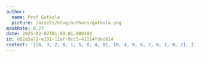 ```yaml
---
author:
  name: Prof Gotkola
  picture: /assets/blog/authors/gotkola.png
maskRate: 0.27
date: 2025-02-02T01:00:01.988494
id: 082a5a72-e101-11ef-9cc5-41114fdec614
content: '[[6, 3, 2, 0, 1, 5, 0, 4, 8], [0, 4, 9, 8, 7, 6, 1, 0, 2], [7, 8, 1, 2, 0, 0, 6, 9, 5], [0, 6, 7, 3, 2, 8, 0, 1, 9], [1, 2, 8, 6, 5, 0, 4, 7, 0], [0, 9, 5, 7, 4, 1, 0, 2, 6], [9, 5, 4, 1, 6, 0, 3, 0, 0], [0, 7, 6, 4, 8, 3, 9, 5, 0], [8, 1, 3, 5, 9, 0, 0, 0, 0]]'
---
```

